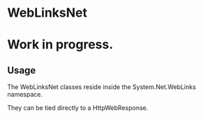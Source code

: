 # WebLinksNet

# Work in progress.

## Usage

The WebLinksNet classes reside inside the System.Net.WebLinks namespace.

They can be tied directly to a HttpWebResponse.
